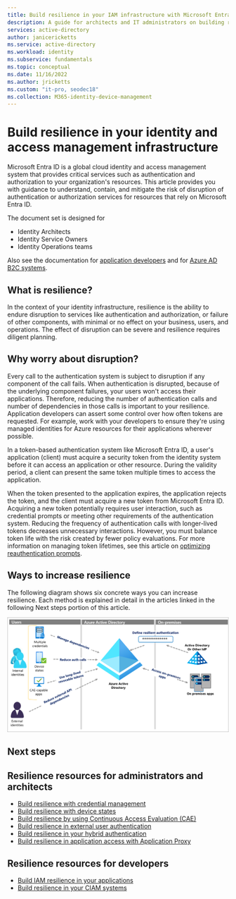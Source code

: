 ```yaml
---
title: Build resilience in your IAM infrastructure with Microsoft Entra ID
description: A guide for architects and IT administrators on building resilience to disruption of their IAM infrastructure.
services: active-directory
author: janicericketts
ms.service: active-directory
ms.workload: identity
ms.subservice: fundamentals
ms.topic: conceptual
ms.date: 11/16/2022
ms.author: jricketts
ms.custom: "it-pro, seodec18"
ms.collection: M365-identity-device-management
---
```

# Build resilience in your identity and access management infrastructure

Microsoft Entra ID is a global cloud identity and access management system that provides critical services such as authentication and authorization to your organization's resources. This article provides you with guidance to understand, contain, and mitigate the risk of disruption of authentication or authorization services for resources that rely on Microsoft Entra ID. 

The document set is designed for

* Identity Architects
* Identity Service Owners
* Identity Operations teams

Also see the documentation for [application developers](./resilience-app-development-overview.md) and for [Azure AD B2C systems](resilience-b2c.md).

## What is resilience?

In the context of your identity infrastructure, resilience is the ability to endure disruption to services like authentication and authorization, or failure of other components, with minimal or no effect on your business, users, and operations. The effect of disruption can be severe and resilience requires diligent planning.

## Why worry about disruption?

Every call to the authentication system is subject to disruption if any component of the call fails. When authentication is disrupted, because of the underlying component failures, your users won't access their applications. Therefore, reducing the number of authentication calls and number of dependencies in those calls is important to your resilience. Application developers can assert some control over how often tokens are requested. For example, work with your developers to ensure they're using managed identities for Azure resources for their applications wherever possible. 

In a token-based authentication system like Microsoft Entra ID, a user's application (client) must acquire a security token from the identity system before it can access an application or other resource. During the validity period, a client can present the same token multiple times to access the application.

When the token presented to the application expires, the application rejects the token, and the client must acquire a new token from Microsoft Entra ID. Acquiring a new token potentially requires user interaction, such as credential prompts or meeting other requirements of the authentication system. Reducing the frequency of authentication calls with longer-lived tokens decreases unnecessary interactions. However, you must balance token life with the risk created by fewer policy evaluations. For more information on managing token lifetimes, see this article on [optimizing reauthentication prompts](~/identity/authentication/concepts-azure-multi-factor-authentication-prompts-session-lifetime.md).

## Ways to increase resilience
The following diagram shows six concrete ways you can increase resilience. Each method is explained in detail in the articles linked in the following Next steps portion of this article.
  
![Diagram showing overview of admin resilience](./media/resilience-in-infrastructure/admin-resilience-overview.png)

## Next steps

## Resilience resources for administrators and architects
 
* [Build resilience with credential management](resilience-in-credentials.md)
* [Build resilience with device states](resilience-with-device-states.md)
* [Build resilience by using Continuous Access Evaluation (CAE)](resilience-with-continuous-access-evaluation.md)
* [Build resilience in external user authentication](resilience-b2b-authentication.md)
* [Build resilience in your hybrid authentication](resilience-in-hybrid.md)
* [Build resilience in application access with Application Proxy](resilience-on-premises-access.md)

## Resilience resources for developers

* [Build IAM resilience in your applications](resilience-app-development-overview.md)
* [Build resilience in your CIAM systems](resilience-b2c.md)
